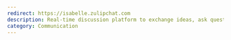 ```yaml
---
redirect: https://isabelle.zulipchat.com
description: Real-time discussion platform to exchange ideas, ask questions, and collaborate on Isabelle projects.
category: Communication
---
```

